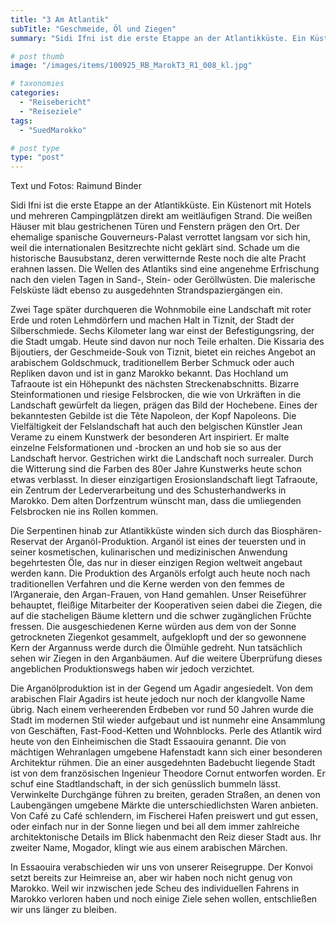 ```yaml
---
title: "3 Am Atlantik"
subTitle: "Geschmeide, Öl und Ziegen"
summary: "Sidi Ifni ist die erste Etappe an der Atlantikküste. Ein Küstenort mit Hotels und mehreren Campingplätzen direkt am weitläufigen Strand. Die weißen Häuser mit blau gestrichenen Türen und Fenstern prägen den Ort. Der ehemalige spanische Gouverneurs-Palast verrottet langsam vor sich hin, weil die internationalen Besitzrechte nicht geklärt sind. }"

# post thumb
image: "/images/items/100925_RB_MarokT3_R1_008_kl.jpg"

# taxonomies
categories: 
  - "Reisebericht"
  - "Reiseziele"
tags:
  - "SuedMarokko"

# post type
type: "post"
---
```


Text und Fotos: Raimund Binder

Sidi Ifni ist die erste Etappe an der Atlantikküste. Ein Küstenort mit Hotels und mehreren Campingplätzen direkt am weitläufigen Strand. Die weißen Häuser mit blau gestrichenen Türen und Fenstern prägen den Ort. Der ehemalige spanische Gouverneurs-Palast verrottet langsam vor sich hin, weil die internationalen Besitzrechte nicht geklärt sind. Schade um die historische Bausubstanz, deren verwitternde Reste noch die alte Pracht erahnen lassen. Die Wellen des Atlantiks sind eine angenehme Erfrischung nach den vielen Tagen in Sand-, Stein- oder Geröllwüsten. Die malerische Felsküste lädt ebenso zu ausgedehnten Strandspaziergängen ein.  

 Zwei Tage später durchqueren die Wohnmobile eine Landschaft mit roter Erde und roten Lehmdörfern und machen Halt in Tiznit, der Stadt der Silberschmiede. Sechs Kilometer lang war einst der Befestigungsring, der die Stadt umgab. Heute sind davon nur noch Teile erhalten. Die Kissaria des Bijoutiers, der Geschmeide-Souk von Tiznit, bietet ein reiches Angebot an arabischem Goldschmuck, traditionellem Berber Schmuck oder auch Repliken davon und ist in ganz Marokko bekannt. Das Hochland um Tafraoute ist ein Höhepunkt des nächsten Streckenabschnitts. Bizarre Steinformationen und riesige Felsbrocken, die wie von Urkräften in die Landschaft gewürfelt da liegen, prägen das Bild der Hochebene. Eines der bekanntesten Gebilde ist die Tête Napoleon, der Kopf Napoleons. Die Vielfältigkeit der Felslandschaft hat auch den belgischen Künstler Jean Verame zu einem Kunstwerk der besonderen Art inspiriert. Er malte einzelne Felsformationen und -brocken an und hob sie so aus der Landschaft hervor. Gestrichen wirkt die Landschaft noch surrealer. Durch die Witterung sind die Farben des 80er Jahre Kunstwerks heute schon etwas verblasst. In dieser einzigartigen Erosionslandschaft liegt Tafraoute, ein Zentrum der Lederverarbeitung und des Schusterhandwerks in Marokko. Dem alten Dorfzentrum wünscht man, dass die umliegenden Felsbrocken nie ins Rollen kommen.  

 Die Serpentinen hinab zur Atlantikküste winden sich durch das Biosphären-Reservat der Arganöl-Produktion. Arganöl ist eines der teuersten und in seiner kosmetischen, kulinarischen und medizinischen Anwendung begehrtesten Öle, das nur in dieser einzigen Region weltweit angebaut werden kann. Die Produktion des Arganöls erfolgt auch heute noch nach traditionellen Verfahren und die Kerne werden von den femmes de l’Arganeraie, den Argan-Frauen, von Hand gemahlen. Unser Reiseführer behauptet, fleißige Mitarbeiter der Kooperativen seien dabei die Ziegen, die auf die stacheligen Bäume klettern und die schwer zugänglichen Früchte fressen. Die ausgeschiedenen Kerne würden aus dem von der Sonne getrockneten Ziegenkot gesammelt, aufgeklopft und der so gewonnene Kern der Argannuss werde durch die Ölmühle gedreht. Nun tatsächlich sehen wir Ziegen in den Arganbäumen. Auf die weitere Überprüfung dieses angeblichen Produktionswegs haben wir jedoch verzichtet.  

 Die Arganölproduktion ist in der Gegend um Agadir angesiedelt. Von dem arabischen Flair Agadirs ist heute jedoch nur noch der klangvolle Name übrig. Nach einem verheerenden Erdbeben vor rund 50 Jahren wurde die Stadt im modernen Stil wieder aufgebaut und ist nunmehr eine Ansammlung von Geschäften, Fast-Food-Ketten und Wohnblocks. Perle des Atlantik wird heute von den Einheimischen die Stadt Essaouira genannt. Die von mächtigen Wehranlagen umgebene Hafenstadt kann sich einer besonderen Architektur rühmen. Die an einer ausgedehnten Badebucht liegende Stadt ist von dem französischen Ingenieur Theodore Cornut entworfen worden. Er schuf eine Stadtlandschaft, in der sich genüsslich bummeln lässt. Verwinkelte Durchgänge führen zu breiten, geraden Straßen, an denen von Laubengängen umgebene Märkte die unterschiedlichsten Waren anbieten. Von Café zu Café schlendern, im Fischerei Hafen preiswert und gut essen, oder einfach nur in der Sonne liegen und bei all dem immer zahlreiche architektonische Details im Blick habenmacht den Reiz dieser Stadt aus. Ihr zweiter Name, Mogador, klingt wie aus einem arabischen Märchen.  

 In Essaouira verabschieden wir uns von unserer Reisegruppe. Der Konvoi setzt bereits zur Heimreise an, aber wir haben noch nicht genug von Marokko. Weil wir inzwischen jede Scheu des individuellen Fahrens in Marokko verloren haben und noch einige Ziele sehen wollen, entschließen wir uns länger zu bleiben.  